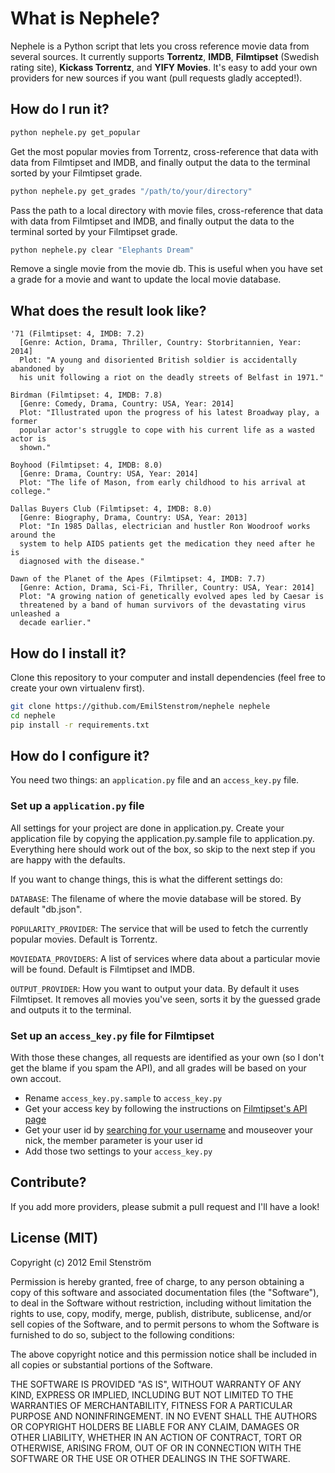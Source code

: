 # What is Nephele?

Nephele is a Python script that lets you cross reference movie data from several sources. It currently supports **Torrentz**, **IMDB**, **Filmtipset** (Swedish rating site), **Kickass Torrentz**, and **YIFY Movies**. It's easy to add your own providers for new sources if you want (pull requests gladly accepted!).

## How do I run it?

```bash
python nephele.py get_popular
```
Get the most popular movies from Torrentz, cross-reference that data with data from Filmtipset and IMDB, and finally output the data to the terminal sorted by your Filmtipset grade.

```bash
python nephele.py get_grades "/path/to/your/directory"
```
Pass the path to a local directory with movie files, cross-reference that data with data from Filmtipset and IMDB, and finally output the data to the terminal sorted by your Filmtipset grade.

```bash
python nephele.py clear "Elephants Dream"
```
Remove a single movie from the movie db. This is useful when you have set a grade for a movie and want to update the local movie database.

## What does the result look like?

```
'71 (Filmtipset: 4, IMDB: 7.2)
  [Genre: Action, Drama, Thriller, Country: Storbritannien, Year: 2014]
  Plot: "A young and disoriented British soldier is accidentally abandoned by
  his unit following a riot on the deadly streets of Belfast in 1971."

Birdman (Filmtipset: 4, IMDB: 7.8)
  [Genre: Comedy, Drama, Country: USA, Year: 2014]
  Plot: "Illustrated upon the progress of his latest Broadway play, a former
  popular actor's struggle to cope with his current life as a wasted actor is
  shown."

Boyhood (Filmtipset: 4, IMDB: 8.0)
  [Genre: Drama, Country: USA, Year: 2014]
  Plot: "The life of Mason, from early childhood to his arrival at college."

Dallas Buyers Club (Filmtipset: 4, IMDB: 8.0)
  [Genre: Biography, Drama, Country: USA, Year: 2013]
  Plot: "In 1985 Dallas, electrician and hustler Ron Woodroof works around the
  system to help AIDS patients get the medication they need after he is
  diagnosed with the disease."

Dawn of the Planet of the Apes (Filmtipset: 4, IMDB: 7.7)
  [Genre: Action, Drama, Sci-Fi, Thriller, Country: USA, Year: 2014]
  Plot: "A growing nation of genetically evolved apes led by Caesar is
  threatened by a band of human survivors of the devastating virus unleashed a
  decade earlier."
```

## How do I install it?

Clone this repository to your computer and install dependencies (feel free to create your own virtualenv first).

```bash
git clone https://github.com/EmilStenstrom/nephele nephele
cd nephele
pip install -r requirements.txt
```

## How do I configure it?

You need two things: an `application.py` file and an `access_key.py` file.

### Set up a `application.py` file

All settings for your project are done in application.py. Create your application file by copying the application.py.sample file to application.py. Everything here should work out of the box, so skip to the next step if you are happy with the defaults.

If you want to change things, this is what the different settings do:

`DATABASE`: The filename of where the movie database will be stored. By default "db.json".

`POPULARITY_PROVIDER`: The service that will be used to fetch the currently popular movies. Default is Torrentz.

`MOVIEDATA_PROVIDERS`: A list of services where data about a particular movie will be found. Default is Filmtipset and IMDB.

`OUTPUT_PROVIDER`: How you want to output your data. By default it uses Filmtipset. It removes all movies you've seen, sorts it by the guessed grade and outputs it to the terminal.

### Set up an `access_key.py` file for Filmtipset

With those these changes, all requests are identified as your own (so I don't get the blame if you spam the API), and all grades will be based on your own accout.

- Rename `access_key.py.sample` to `access_key.py`
- Get your access key by following the instructions on [Filmtipset's API page](http://nyheter24.se/filmtipset/api.cgi)
- Get your user id by [searching for your username](http://nyheter24.se/filmtipset/search_member.cgi) and mouseover your nick, the member parameter is your user id
- Add those two settings to your `access_key.py`

## Contribute?

If you add more providers, please submit a pull request and I'll have a look!

## License (MIT)

Copyright (c) 2012 Emil Stenström

Permission is hereby granted, free of charge, to any person obtaining a copy of this software and associated documentation files (the "Software"), to deal in the Software without restriction, including without limitation the rights to use, copy, modify, merge, publish, distribute, sublicense, and/or sell copies of the Software, and to permit persons to whom the Software is furnished to do so, subject to the following conditions:

The above copyright notice and this permission notice shall be included in all copies or substantial portions of the Software.

THE SOFTWARE IS PROVIDED "AS IS", WITHOUT WARRANTY OF ANY KIND, EXPRESS OR IMPLIED, INCLUDING BUT NOT LIMITED TO THE WARRANTIES OF MERCHANTABILITY, FITNESS FOR A PARTICULAR PURPOSE AND NONINFRINGEMENT. IN NO EVENT SHALL THE AUTHORS OR COPYRIGHT HOLDERS BE LIABLE FOR ANY CLAIM, DAMAGES OR OTHER LIABILITY, WHETHER IN AN ACTION OF CONTRACT, TORT OR OTHERWISE, ARISING FROM, OUT OF OR IN CONNECTION WITH THE SOFTWARE OR THE USE OR OTHER DEALINGS IN THE SOFTWARE.
